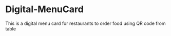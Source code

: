 # Digital-MenuCard
This is a digital menu card for restaurants to order food using QR code from table
